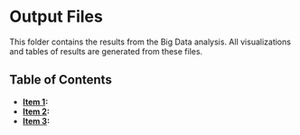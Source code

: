 # Output Files

This folder contains the results from the Big Data analysis. All visualizations and tables of results are generated from these files.

## Table of Contents
- **[Item 1]():**
- **[Item 2]():**
- **[Item 3]():**